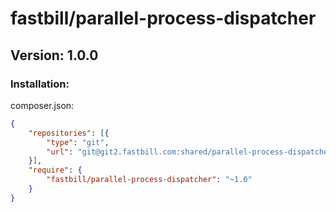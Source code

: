 # fastbill/parallel-process-dispatcher

## Version: 1.0.0

### Installation:

composer.json:
```json
{
    "repositories": [{
        "type": "git",
        "url": "git@git2.fastbill.com:shared/parallel-process-dispatcher.git"
    }],
    "require": {
        "fastbill/parallel-process-dispatcher": "~1.0"
    }
}
```

